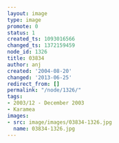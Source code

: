 ```yaml
---
layout: image
type: image
promote: 0
status: 1
created_ts: 1093016566
changed_ts: 1372159459
node_id: 1326
title: 03834
author: anj
created: '2004-08-20'
changed: '2013-06-25'
redirect_from: []
permalink: "/node/1326/"
tags:
- 2003/12 - December 2003
- Karamea
images:
- src: image/images/03834-1326.jpg
  name: 03834-1326.jpg
---
```



